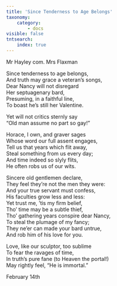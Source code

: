 ```yaml
---
title: 'Since Tenderness to Age Belongs'
taxonomy:
    category:
        - docs
visible: false
tntsearch:
    index: true
---
```


<div class="author">Mr Hayley com. Mrs Flaxman</div>

Since tenderness to age belongs,  
And truth may grace a veteran’s songs,  
Dear Nancy will not disregard  
Her septuagenary bard,  
Presuming, in a faithful line,  
To boast he’s still her Valentine.

Yet will not critics sternly say  
“Old man assume no part so gay!”

Horace, I own, and graver sages  
Whose word our full assent engages,  
Tell us that years which flit away,  
Steal something from us every day;  
And time indeed so slyly flits,  
He often robs us of our wits.

Sincere old gentlemen declare,  
They feel they’re not the men they were:  
And your true servant must confess,  
His faculties grow less and less:  
Yet trust me, ’tis my firm belief,  
Tho’ time may be a subtle thief,  
Tho’ gathering years conspire dear Nancy,  
To steal the plumage of my fancy;  
They ne’er can made your bard untrue,  
And rob him of his love for you.

Love, like our sculptor, too sublime  
To fear the ravages of time,  
In truth’s pure fane (to Heaven the portal!)  
May rightly feel, “He is immortal.”

February 14th